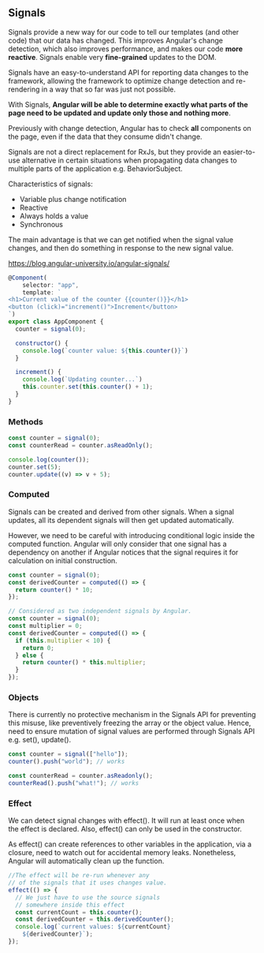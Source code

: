## Signals

Signals provide a new way for our code to tell our templates (and other code) that our data has changed. This improves Angular's change detection, which also improves performance, and makes our code **more reactive**. Signals enable very **fine-grained** updates to the DOM.

Signals have an easy-to-understand API for reporting data changes to the framework, allowing the framework to optimize change detection and re-rendering in a way that so far was just not possible.

With Signals, **Angular will be able to determine exactly what parts of the page need to be updated and update only those and nothing more**.

Previously with change detection, Angular has to check **all** components on the page, even if the data that they consume didn't change.

Signals are not a direct replacement for RxJs, but they provide an easier-to-use alternative in certain situations when propagating data changes to multiple parts of the application e.g. BehaviorSubject.

Characteristics of signals:

- Variable plus change notification
- Reactive
- Always holds a value
- Synchronous

The main advantage is that we can get notified when the signal value changes, and then do something in response to the new signal value.

https://blog.angular-university.io/angular-signals/

```js
@Component(
    selector: "app",
    template: `
<h1>Current value of the counter {{counter()}}</h1>
<button (click)="increment()">Increment</button>
`)
export class AppComponent {
  counter = signal(0);

  constructor() {
    console.log(`counter value: ${this.counter()}`)
  }

  increment() {
    console.log(`Updating counter...`)
    this.counter.set(this.counter() + 1);
  }
}
```

### Methods

```js
const counter = signal(0);
const counterRead = counter.asReadOnly();

console.log(counter());
counter.set(5);
counter.update((v) => v + 5);
```

### Computed

Signals can be created and derived from other signals. When a signal updates, all its dependent signals will then get updated automatically.

However, we need to be careful with introducing conditional logic inside the computed function. Angular will only consider that one signal has a dependency on another if Angular notices that the signal requires it for calculation on initial construction.

```js
const counter = signal(0);
const derivedCounter = computed(() => {
  return counter() * 10;
});
```

```js
// Considered as two independent signals by Angular.
const counter = signal(0);
const multiplier = 0;
const derivedCounter = computed(() => {
  if (this.multiplier < 10) {
    return 0;
  } else {
    return counter() * this.multiplier;
  }
});
```

### Objects

There is currently no protective mechanism in the Signals API for preventing this misuse, like preventively freezing the array or the object value. Hence, need to ensure mutation of signal values are performed through Signals API e.g. set(), update().

```js
const counter = signal(["hello"]);
counter().push("world"); // works

const counterRead = counter.asReadonly();
counterRead().push("what!"); // works
```

### Effect

We can detect signal changes with effect(). It will run at least once when the effect is declared. Also, effect() can only be used in the constructor.

As effect() can create references to other variables in the application, via a closure, need to watch out for accidental memory leaks. Nonetheless, Angular will automatically clean up the function.

```js
//The effect will be re-run whenever any
// of the signals that it uses changes value.
effect(() => {
  // We just have to use the source signals
  // somewhere inside this effect
  const currentCount = this.counter();
  const derivedCounter = this.derivedCounter();
  console.log(`current values: ${currentCount} 
    ${derivedCounter}`);
});
```
